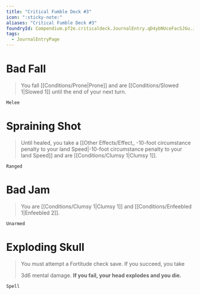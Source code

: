```yaml
---
title: "Critical Fumble Deck #3"
icon: ":sticky-note:"
aliases: "Critical Fumble Deck #3"
foundryId: Compendium.pf2e.criticaldeck.JournalEntry.qD4ybNUceFacSJGu.JournalEntryPage.jCcFyy09k0lf4wEl
tags:
  - JournalEntryPage
---
```

# Bad Fall

> You fall [[Conditions/Prone|Prone]] and are [[Conditions/Slowed 1|Slowed 1]] until the end of your next turn.

`Melee`

# Spraining Shot

> Until healed, you take a [[Other Effects/Effect\_ -10-foot circumstance penalty to your land Speed|-10-foot circumstance penalty to your land Speed]] and are [[Conditions/Clumsy 1|Clumsy 1]].

`Ranged`

# Bad Jam

> You are [[Conditions/Clumsy 1|Clumsy 1]] and [[Conditions/Enfeebled 1|Enfeebled 2]].

`Unarmed`

# Exploding Skull

> You must attempt a Fortitude check save. If you succeed, you take
> 
> 3d6 mental damage. **If you fail, your head explodes and you die.**

`Spell`